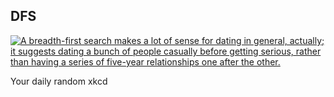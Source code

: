 ## DFS
[![A breadth-first search makes a lot of sense for dating in general, actually; it suggests dating a bunch of people casually before getting serious, rather than having a series of five-year relationships one after the other.](https://imgs.xkcd.com/comics/dfs.png)](https://xkcd.com/761/ "A breadth-first search makes a lot of sense for dating in general, actually; it suggests dating a bunch of people casually before getting serious, rather than having a series of five-year relationships one after the other.")

Your daily random xkcd
